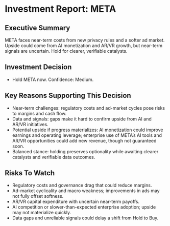 # Investment Report: META
## Executive Summary
META faces near-term costs from new privacy rules and a softer ad market. Upside could come from AI monetization and AR/VR growth, but near-term signals are uncertain. Hold for clearer, verifiable catalysts.

## Investment Decision
- Hold META now. Confidence: Medium.

## Key Reasons Supporting This Decision
- Near-term challenges: regulatory costs and ad-market cycles pose risks to margins and cash flow.
- Data and signals: gaps make it hard to confirm upside from AI and AR/VR initiatives.
- Potential upside if progress materializes: AI monetization could improve earnings and operating leverage; enterprise use of META’s AI tools and AR/VR opportunities could add new revenue, though not guaranteed soon.
- Balanced stance: holding preserves optionality while awaiting clearer catalysts and verifiable data outcomes.

## Risks To Watch
- Regulatory costs and governance drag that could reduce margins.
- Ad-market cyclicality and macro weakness; improvements in ads may not fully offset softness.
- AR/VR capital expenditure with uncertain near-term payoffs.
- AI competition or slower-than-expected enterprise adoption; upside may not materialize quickly.
- Data gaps and unreliable signals could delay a shift from Hold to Buy.